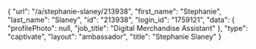 {
    "url": "\/a\/stephanie-slaney\/213938",
    "first_name": "Stephanie",
    "last_name": "Slaney",
    "id": "213938",
    "login_id": "1759121",
    "data": {
        "profilePhoto": null,
        "job_title": "Digital Merchandise Assistant"
    },
    "type": "captivate",
    "layout": "ambassador",
    "title": "Stephanie Slaney"
}